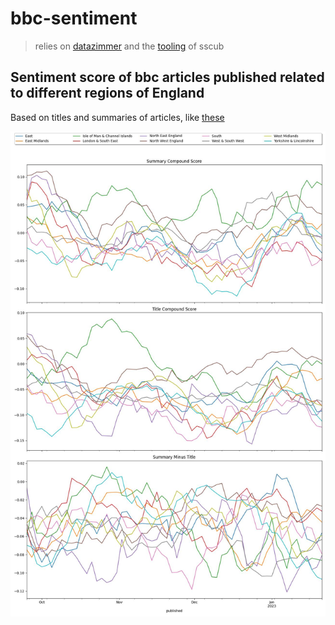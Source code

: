 # bbc-sentiment

> relies on [datazimmer](https://github.com/sscu-budapest/datazimmer) and the [tooling](https://sscu-budapest.github.io/tooling) of sscub

## Sentiment score of bbc articles published related to different regions of England

Based on titles and summaries of articles, like [these](./reports/complete/latest.md)

![sent](./reports/complete/sentiment.jpg)

